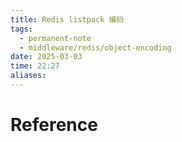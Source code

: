 ```yaml
---
title: Redis listpack 编码
tags:
  - permanent-note
  - middleware/redis/object-encoding
date: 2025-03-03
time: 22:27
aliases:
---
```



# Reference